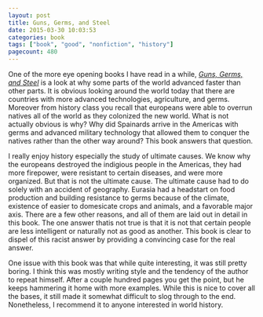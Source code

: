 ```yaml
---
layout: post
title: Guns, Germs, and Steel
date: 2015-03-30 10:03:53
categories: book
tags: ["book", "good", "nonfiction", "history"]
pagecount: 480
---
```


One of the more eye opening books I have read in a while,
[*Guns, Germs, and Steel*][guns-amazon] is a look at why
some parts of the world advanced faster than other parts.
It is obvious looking around the world today that there are
countries with more advanced technologies, agriculture, and
germs. Moreover from history class you recall that europeans
were able to overrun natives all of the world as they colonized
the new world. What is not actually obvious is why? Why did
Spainards arrive in the Americas with germs and advanced
military technology that allowed them to conquer the natives
rather than the other way around? This book answers that question.

I really enjoy history especially the study of ultimate causes.
We know why the europeans destroyed the indigious people in the Americas,
they had more firepower, were resistant to certain diseases, and were
more organized. But that is not the ultimate cause. The ultimate cause
had to do solely with an accident of geography. Eurasia had a headstart
on food production and building resistance to germs because of the climate,
existence of easier to domesicate crops and animals, and a favorable major
axis. There are a few other reasons, and all of them are laid out in detail
in this book. The one answer thatis not true is that it is not that certain
people are less intelligent or naturally not as good as another. This book
is clear to dispel of this racist answer by providing a convincing case for
the real answer.

One issue with this book was that while quite interesting, it was still
pretty boring. I think this was mostly writing style and the tendency of
the author to repeat himself. After a couple hundred pages you get the point,
but he keeps hammering it home with more examples. While this is nice
to cover all the bases, it still made it somewhat difficult to slog
through to the end. Nonetheless, I recommend it to anyone interested in
world history.

[guns-amazon]:      http://amzn.com/0393317552


